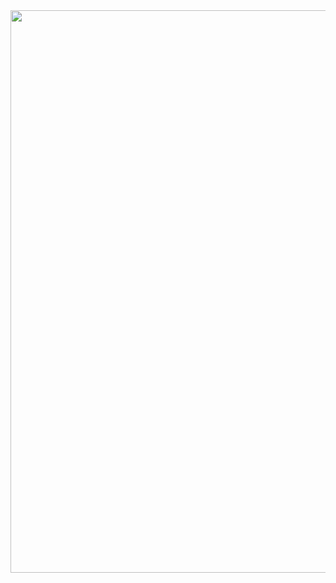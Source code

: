 <div id="header" align="center">
  <img src="https://drive.google.com/uc?id=1y9o19da73nktx_GsXCZKWgl7TjcBCW20" width="900"/>
</div>
